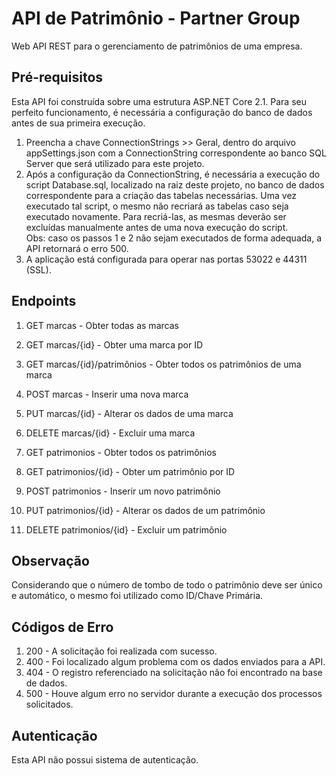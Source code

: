 # API de Patrimônio - Partner Group
Web API REST para o gerenciamento de patrimônios de uma empresa.

## Pré-requisitos
Esta API foi construída sobre uma estrutura ASP.NET Core 2.1. Para seu perfeito funcionamento, é necessária a configuração do banco de dados antes de sua primeira execução.
1. Preencha a chave ConnectionStrings >> Geral, dentro do arquivo appSettings.json com a ConnectionString correspondente ao banco SQL Server que será utilizado para este projeto.
2. Após a configuração da ConnectionString, é necessária a execução do script Database.sql, localizado na raiz deste projeto, no banco de dados correspondente para a criação das tabelas necessárias. Uma vez executado tal script, o mesmo não recriará as tabelas caso seja executado novamente. Para recriá-las, as mesmas deverão ser excluídas manualmente antes de uma nova execução do script.<br>
Obs: caso os passos 1 e 2 não sejam executados de forma adequada, a API retornará o erro 500.
3. A aplicação está configurada para operar nas portas 53022 e 44311 (SSL).

## Endpoints
1.  GET		marcas						- Obter todas as marcas
2.  GET		marcas/{id}					- Obter uma marca por ID
3.  GET		marcas/{id}/patrimônios		- Obter todos os patrimônios de uma marca
4.  POST	marcas						- Inserir uma nova marca
5.  PUT		marcas/{id}					- Alterar os dados de uma marca
6.  DELETE	marcas/{id}					- Excluir uma marca

7.  GET		patrimonios					- Obter todos os patrimônios
8.  GET		patrimonios/{id}			- Obter um patrimônio por ID
9.  POST	patrimonios					- Inserir um novo patrimônio
10. PUT		patrimonios/{id}			- Alterar os dados de um patrimônio
11. DELETE	patrimonios/{id}			- Excluir um patrimônio

## Observação
Considerando que o número de tombo de todo o patrimônio deve ser único e automático, o mesmo foi utilizado como ID/Chave Primária.

## Códigos de Erro
1. 200 - A solicitação foi realizada com sucesso.
2. 400 - Foi localizado algum problema com os dados enviados para a API.
3. 404 - O registro referenciado na solicitação não foi encontrado na base de dados.
4. 500 - Houve algum erro no servidor durante a execução dos processos solicitados.

## Autenticação
Esta API não possui sistema de autenticação.